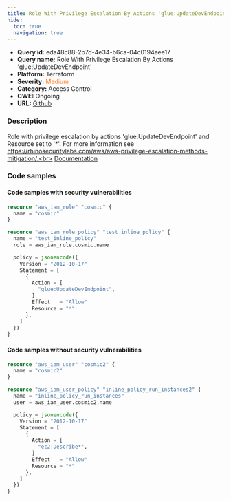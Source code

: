 ```yaml
---
title: Role With Privilege Escalation By Actions 'glue:UpdateDevEndpoint'
hide:
  toc: true
  navigation: true
---
```


-   **Query id:** eda48c88-2b7d-4e34-b6ca-04c0194aee17
-   **Query name:** Role With Privilege Escalation By Actions 'glue:UpdateDevEndpoint'
-   **Platform:** Terraform
-   **Severity:** <span style="color:#ff7213">Medium</span>
-   **Category:** Access Control
-   **CWE:** Ongoing
-   **URL:** [Github](https://github.com/DataDog/kics/tree/master/assets/queries/terraform/aws/role_with_privilege_escalation_by_actions_glue_UpdateDevEndpoint)

### Description
Role with privilege escalation by actions 'glue:UpdateDevEndpoint' and Resource set to '*'. For more information see https://rhinosecuritylabs.com/aws/aws-privilege-escalation-methods-mitigation/.<br>
[Documentation](https://registry.terraform.io/providers/hashicorp/aws/latest/docs/resources/iam_role_policy#policy)

### Code samples
#### Code samples with security vulnerabilities
```tf title="Positive test num. 1 - tf file" hl_lines="1"
resource "aws_iam_role" "cosmic" {
  name = "cosmic"
}

resource "aws_iam_role_policy" "test_inline_policy" {
  name = "test_inline_policy"
  role = aws_iam_role.cosmic.name

  policy = jsonencode({
    Version = "2012-10-17"
    Statement = [
      {
        Action = [
          "glue:UpdateDevEndpoint",
        ]
        Effect   = "Allow"
        Resource = "*"
      },
    ]
  })
}

```


#### Code samples without security vulnerabilities
```tf title="Negative test num. 1 - tf file"
resource "aws_iam_user" "cosmic2" {
  name = "cosmic2"
}

resource "aws_iam_user_policy" "inline_policy_run_instances2" {
  name = "inline_policy_run_instances"
  user = aws_iam_user.cosmic2.name

  policy = jsonencode({
    Version = "2012-10-17"
    Statement = [
      {
        Action = [
          "ec2:Describe*",
        ]
        Effect   = "Allow"
        Resource = "*"
      },
    ]
  })
}

```
